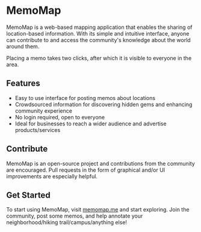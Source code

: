 # MemoMap

MemoMap is a web-based mapping application that enables the sharing of location-based information. With its simple and intuitive interface, anyone can contribute to and access the community's knowledge about the world around them.

Placing a memo takes two clicks, after which it is visible to everyone in the area.

## Features

- Easy to use interface for posting memos about locations
- Crowdsourced information for discovering hidden gems and enhancing community experience
- No login required, open to everyone
- Ideal for businesses to reach a wider audience and advertise products/services

## Contribute

MemoMap is an open-source project and contributions from the community are encouraged.
Pull requests in the form of graphical and/or UI improvements are especially helpful.

## Get Started

To start using MemoMap, visit [memomap.me](https://memomap.me) and start exploring. Join the community, post some memos, and help annotate your neighborhood/hiking trail/campus/anything else!
